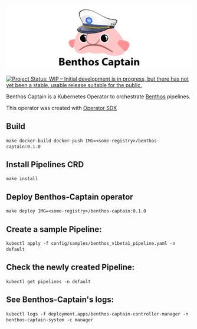 ![Benthos Captain](icon.png "Benthos Captain")

[![Project Status: WIP – Initial development is in progress, but there has not yet been a stable, usable release suitable for the public.](https://www.repostatus.org/badges/latest/wip.svg)](https://www.repostatus.org/#wip)

Benthos Captain is a Kubernetes Operator to orchestrate [Benthos](https://www.benthos.dev/) pipelines.

This operator was created with [Operator SDK](https://sdk.operatorframework.io/)

## Build

```
make docker-build docker-push IMG=<some-registry>/benthos-captain:0.1.0
```

## Install Pipelines CRD

```
make install
```

## Deploy Benthos-Captain operator

```
make deploy IMG=<some-registry>/benthos-captain:0.1.0
```

## Create a sample Pipeline:
```
kubectl apply -f config/samples/benthos_v1beta1_pipeline.yaml -n default
```

## Check the newly created Pipeline:
```
kubectl get pipelines -n default
```

## See Benthos-Captain's logs:
```
kubectl logs -f deployment.apps/benthos-captain-controller-manager -n benthos-captain-system -c manager
```
